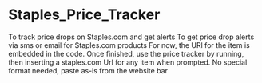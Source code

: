 # Staples_Price_Tracker
To track price drops on Staples.com and get alerts
To get price drop alerts via sms or email for Staples.com products For now, the URl for the item is embedded in the code. Once finished, use the price tracker by running, then inserting a staples.com Url for any item when prompted. No special format needed, paste as-is from the website bar
